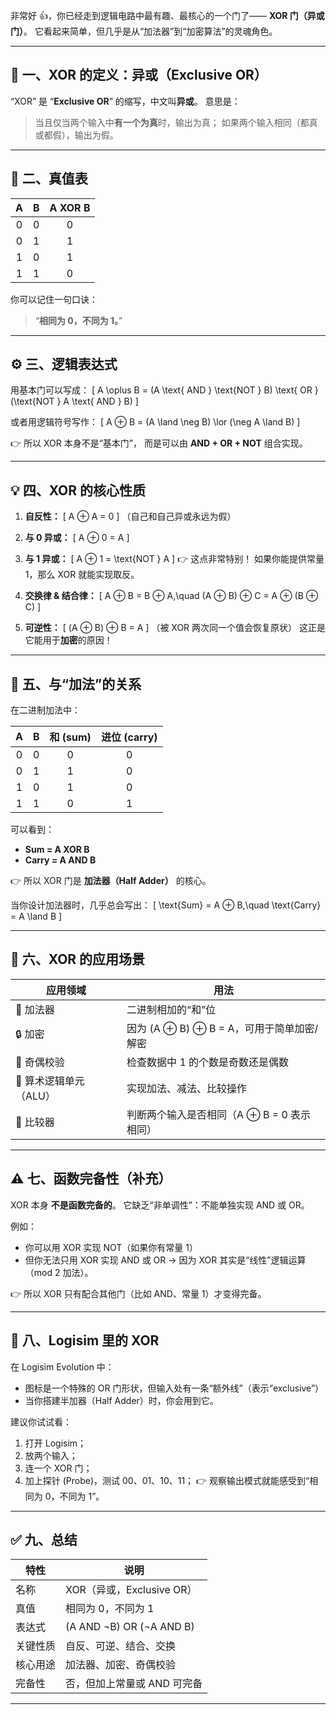 非常好 👍，你已经走到逻辑电路中最有趣、最核心的一个门了——
**XOR 门（异或门）**。
它看起来简单，但几乎是从“加法器”到“加密算法”的灵魂角色。

---

## 🧩 一、XOR 的定义：异或（Exclusive OR）

“XOR” 是 “**Exclusive OR**” 的缩写，中文叫**异或**。
意思是：

> 当且仅当两个输入中**有一个为真**时，输出为真；
> 如果两个输入相同（都真或都假），输出为假。

---

## 🧮 二、真值表

|  A  |  B  | A XOR B |
| :-: | :-: | :-----: |
|  0  |  0  |    0    |
|  0  |  1  |    1    |
|  1  |  0  |    1    |
|  1  |  1  |    0    |

你可以记住一句口诀：

> “**相同为 0，不同为 1。**”

---

## ⚙️ 三、逻辑表达式

用基本门可以写成：
\[
A \oplus B = (A \text{ AND } \text{NOT } B) \text{ OR } (\text{NOT } A \text{ AND } B)
\]

或者用逻辑符号写作：
\[
A ⊕ B = (A \land \neg B) \lor (\neg A \land B)
\]

👉 所以 XOR 本身不是“基本门”，
而是可以由 **AND + OR + NOT** 组合实现。

---

## 💡 四、XOR 的核心性质

1. **自反性：**
   \[
   A ⊕ A = 0
   \]
   （自己和自己异或永远为假）

2. **与 0 异或：**
   \[
   A ⊕ 0 = A
   \]

3. **与 1 异或：**
   \[
   A ⊕ 1 = \text{NOT } A
   \]
   👉 这点非常特别！
   如果你能提供常量 1，那么 XOR 就能实现取反。

4. **交换律 & 结合律：**
   \[
   A ⊕ B = B ⊕ A,\quad (A ⊕ B) ⊕ C = A ⊕ (B ⊕ C)
   \]

5. **可逆性：**
   \[
   (A ⊕ B) ⊕ B = A
   \]
   （被 XOR 两次同一个值会恢复原状）
   这正是它能用于**加密**的原因！

---

## 🔢 五、与“加法”的关系

在二进制加法中：

|  A  |  B  | 和 (sum) | 进位 (carry) |
| :-: | :-: | :-----: | :--------: |
|  0  |  0  |    0    |      0     |
|  0  |  1  |    1    |      0     |
|  1  |  0  |    1    |      0     |
|  1  |  1  |    0    |      1     |

可以看到：

* **Sum = A XOR B**
* **Carry = A AND B**

👉 所以 XOR 门是 **加法器（Half Adder）** 的核心。

当你设计加法器时，几乎总会写出：
\[
\text{Sum} = A ⊕ B,\quad \text{Carry} = A \land B
\]

---

## 🧠 六、XOR 的应用场景

| 应用领域           | 用法                            |
| -------------- | ----------------------------- |
| 💾 加法器         | 二进制相加的“和”位                    |
| 🔒 加密          | 因为 (A ⊕ B) ⊕ B = A，可用于简单加密/解密 |
| 🧩 奇偶校验        | 检查数据中 1 的个数是奇数还是偶数            |
| 🧮 算术逻辑单元（ALU） | 实现加法、减法、比较操作                  |
| 🔄 比较器         | 判断两个输入是否相同（A ⊕ B = 0 表示相同）    |

---

## ⚠️ 七、函数完备性（补充）

XOR 本身 **不是函数完备的**。
它缺乏“非单调性”：不能单独实现 AND 或 OR。

例如：

* 你可以用 XOR 实现 NOT（如果你有常量 1）
* 但你无法只用 XOR 实现 AND 或 OR
  → 因为 XOR 其实是“线性”逻辑运算（mod 2 加法）。

👉 所以 XOR 只有配合其他门（比如 AND、常量 1）才变得完备。

---

## 🔧 八、Logisim 里的 XOR

在 Logisim Evolution 中：

* 图标是一个特殊的 OR 门形状，但输入处有一条“额外线”（表示“exclusive”）
* 当你搭建半加器（Half Adder）时，你会用到它。

建议你试试看：

1. 打开 Logisim；
2. 放两个输入；
3. 连一个 XOR 门；
4. 加上探针 (Probe)，测试 00、01、10、11；
   👉 观察输出模式就能感受到“相同为 0，不同为 1”。

---

## ✅ 九、总结

| 特性   | 说明                       |
| ---- | ------------------------ |
| 名称   | XOR（异或，Exclusive OR）     |
| 真值   | 相同为 0，不同为 1              |
| 表达式  | (A AND ¬B) OR (¬A AND B) |
| 关键性质 | 自反、可逆、结合、交换              |
| 核心用途 | 加法器、加密、奇偶校验              |
| 完备性  | 否，但加上常量或 AND 可完备         |

---

